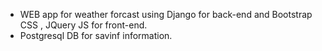 - WEB app for weather forcast using Django for back-end and Bootstrap CSS , JQuery JS for front-end.
- Postgresql DB for savinf information.

